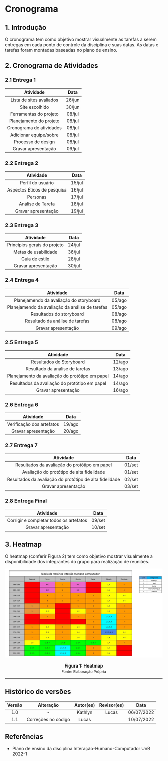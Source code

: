 # Cronograma

## 1. Introdução

O cronograma tem como objetivo mostrar visualmente as tarefas a serem entregas em cada ponto de controle da disciplina e suas datas. As datas e tarefas foram montadas baseadas no  plano de ensino.

## 2. Cronograma de Atividades

### 2.1 Entrega 1

|           Atividade          |    Data    |
|:----------------------------:|:----------:|
| Lista de sites avaliados     |        26/jun    |
|        Site escolhido        |   30/jun     |
|    Ferramentas do projeto    |   08/jul  |
|     Planejamento do projeto  |    08/jul|
|     Cronograma de atividades |    08/jul|
|    Adicionar equipe/sobre    |    08/jul|
|         Processo de design   |  08/jul|
|      Gravar apresentação     |  09/jul|

### 2.2 Entrega 2

|           Atividade          |    Data    |
|:----------------------------:|:----------:|
| Perfil do usuário    |        15/jul    |
|        Aspectos Éticos de pesquisa       |   16/jul     |
|    Personas    |   17/jul  |
|     Análise de Tarefa  |    18/jul|
|      Gravar apresentação     |  19/jul|

### 2.3 Entrega 3

|           Atividade          |    Data    |
|:----------------------------:|:----------:|
| Princípios gerais do projeto    |        24/jul    |
|        Metas de usabilidade       |   36/jul     |
|    Guia de estilo   |   28/jul  |
|      Gravar apresentação     |  30/jul|

### 2.4 Entrega 4

|           Atividade          |    Data    |
|:----------------------------:|:----------:|
| Planejamendo da avaliação do storyboard    |        05/ago    |
|        Planejamendo da avaliação da análise de tarefas        |   05/ago     |
|   Resultados do storyboard    |   08/ago  |
|     Resultado da análise de tarefas  |    08/ago |
|      Gravar apresentação     |  09/ago |

### 2.5 Entrega 5

|           Atividade          |    Data    |
|:----------------------------:|:----------:|
| Resultados do Storyboard    |        12/ago    |
|        Resultado da análise de tarefas       |   13/ago     |
|    Planejamento da avaliação do protótipo em papel    |   14/ago  |
|     Resultados da avaliação do protótipo em papel  |    14/ago|
|      Gravar apresentação     |  16/ago|

### 2.6 Entrega 6

|           Atividade          |    Data    |
|:----------------------------:|:----------:|
| Verificação dos artefatos     |        19/ago    |
|      Gravar apresentação     |  20/ago |

### 2.7 Entrega 7

|           Atividade          |    Data    |
|:----------------------------:|:----------:|
| Resultados da avaliação do protótipo em papel     |        01/set    |
|       Avaliação do protótipo de alta fidelidade       |   01/set     |
|    Resultados da avaliação do protótipo de alta fidelidade   |   02/set  |
|     Gravar apresentação  |    03/set|

### 2.8 Entrega Final

|           Atividade          |    Data    |
|:----------------------------:|:----------:|
| Corrigir e completar todos os artefatos     |        09/set    |
|      Gravar apresentação     |  10/set|


## 3. Heatmap

O heatmap (conferir Figura 2) tem como objetivo mostrar visualmente a disponibilidade dos integrantes do grupo para realização de reuniões.

![heatmap](../assets/cronograma/heatmap.jpg)
<figcaption align='center'>
    <b>Figura 1: Heatmap</b>
    <br><small>Fonte: Elaboração Própria</small>
</figcaption>


---

## Histórico de versões

| Versão |                Alteração               | Autor(es) |         Revisor(es)        |  Data |
|:------:|:--------------------------------------:|:-----------:|:----------------------:|:-----:|
|   1.0  |                    -                   |    Kathlyn    | Lucas | 06/07/2022 |
|   1.1  |   Correções no código                  |    Lucas    |  | 10/07/2022 |

## Referências

- Plano de ensino da disciplina Interação-Humano-Computador UnB 2022-1